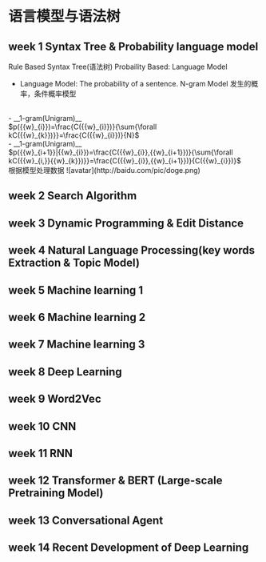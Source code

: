 # 语言模型与语法树
## week 1 Syntax Tree & Probability language model
Rule Based Syntax Tree(语法树)
Probaility Based: Language Model
- Language Model: The probability of a sentence.
N-gram Model 发生的概率，条件概率模型
<br/>
- __1-gram(Unigram)__
<br/>
$p({{w}_{i}})=\frac{C({{w}_{i}})}{\sum{\forall kC({{w}_{k}})}}=\frac{C({{w}_{i}})}{N}$
<br/> 
- __1-gram(Unigram)__<br/> 
$p({{w}_{i+1}}|{{w}_{i}})=\frac{C({{w}_{i}},{{w}_{i+1}})}{\sum{\forall kC({{w}_{i,}}{{w}_{k}})}}=\frac{C({{w}_{i}},{{w}_{i+1}})}{C({{w}_{i}})}$ 
<br/>
根据模型处理数据
![avatar](http://baidu.com/pic/doge.png)

## week 2 Search Algorithm
## week 3 Dynamic Programming & Edit Distance
## week 4 Natural Language Processing(key words Extraction & Topic Model)
## week 5 Machine learning 1
## week 6 Machine learning 2
## week 7 Machine learning 3
## week 8 Deep Learning
## week 9 Word2Vec
## week 10 CNN
## week 11 RNN
## week 12 Transformer & BERT (Large-scale Pretraining Model)
## week 13 Conversational Agent
## week 14 Recent Development of Deep Learning